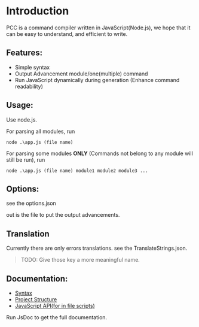 # Introduction
PCC is a command compiler written in JavaScript(Node.js), we hope that it can be easy to understand, and efficient to write.

## Features:
+ Simple syntax
+ Output Advancement module/one(multiple) command
+ Run JavaScript dynamically during generation (Enhance command readability)

## Usage:
Use node.js.

For parsing all modules, run
```
node .\app.js (file name)
```

For parsing some modules **ONLY** (Commands not belong to any module will still be run), run
```
node .\app.js (file name) module1 module2 module3 ...
```

## Options:
see the options.json

out is the file to put the output advancements.

## Translation
Currently there are only errors translations. see the TranslateStrings.json.

> TODO: Give those key a more meaningful name.

## Documentation:
+ [Syntax](syntax.md)
+ [Project Structure](structure.md)
+ [JavaScript API(for in file scripts)](JsAPI.md)

Run JsDoc to get the full documentation.
